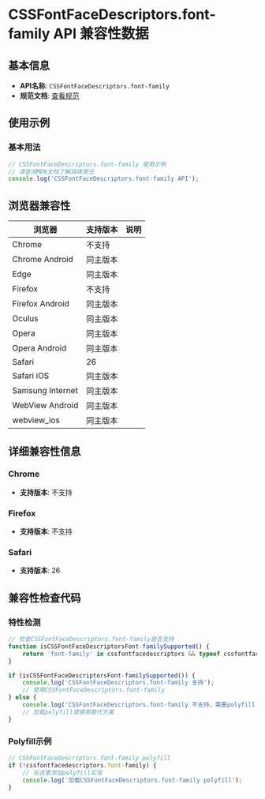 # CSSFontFaceDescriptors.font-family API 兼容性数据

## 基本信息

- **API名称**: `CSSFontFaceDescriptors.font-family`
- **规范文档**: [查看规范](https://drafts.csswg.org/css-fonts/#dom-cssfontfacedescriptors-font-family)

## 使用示例

### 基本用法

```javascript
// CSSFontFaceDescriptors.font-family 使用示例
// 请查阅MDN文档了解具体用法
console.log('CSSFontFaceDescriptors.font-family API');
```

## 浏览器兼容性

| 浏览器 | 支持版本 | 说明 |
|--------|----------|------|
| Chrome | 不支持 |  |
| Chrome Android | 同主版本 |  |
| Edge | 同主版本 |  |
| Firefox | 不支持 |  |
| Firefox Android | 同主版本 |  |
| Oculus | 同主版本 |  |
| Opera | 同主版本 |  |
| Opera Android | 同主版本 |  |
| Safari | 26 |  |
| Safari iOS | 同主版本 |  |
| Samsung Internet | 同主版本 |  |
| WebView Android | 同主版本 |  |
| webview_ios | 同主版本 |  |

## 详细兼容性信息

### Chrome

- **支持版本**: 不支持

### Firefox

- **支持版本**: 不支持

### Safari

- **支持版本**: 26

## 兼容性检查代码

### 特性检测

```javascript
// 检查CSSFontFaceDescriptors.font-family是否支持
function isCSSFontFaceDescriptorsFont-familySupported() {
    return 'font-family' in cssfontfacedescriptors && typeof cssfontfacedescriptors.font-family === 'function';
}

if (isCSSFontFaceDescriptorsFont-familySupported()) {
    console.log('CSSFontFaceDescriptors.font-family 支持');
    // 使用CSSFontFaceDescriptors.font-family
} else {
    console.log('CSSFontFaceDescriptors.font-family 不支持，需要polyfill');
    // 加载polyfill或使用替代方案
}
```

### Polyfill示例

```javascript
// CSSFontFaceDescriptors.font-family polyfill
if (!cssfontfacedescriptors.font-family) {
    // 在这里添加polyfill实现
    console.log('加载CSSFontFaceDescriptors.font-family polyfill');
}
```

